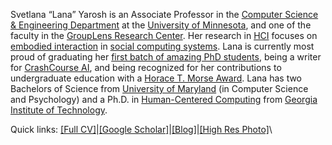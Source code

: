 Svetlana “Lana” Yarosh is an Associate Professor in the [Computer Science & Engineering Department](http://www.cs.umn.edu/index.php) at the [University of Minnesota](http://www1.umn.edu/twincities/index.html), and one of the faculty in the [GroupLens Research Center](https://grouplens.org/). Her research in [HCI](https://en.wikipedia.org/wiki/Human%E2%80%93computer_interaction) focuses on [embodied interaction](http://www.dourish.com/embodied/) in [social computing systems](https://en.wikipedia.org/wiki/Social_computing). Lana is currently most proud of graduating her [first batch of amazing PhD students](https://lanayarosh.github.io/#grads), being a writer for [CrashCourse AI](https://z.umn.edu/ccai), and being recognized for her contributions to undergraduate education with a [Horace T. Morse Award](https://scholarswalk.umn.edu/faculty-awards/awards-for-outstanding-contributions/morse-recipients). Lana has two Bachelors of Science from [University of Maryland](http://www.umd.edu/) (in Computer Science and Psychology) and a Ph.D. in [Human-Centered Computing](http://hcc.cc.gatech.edu/) from [Georgia Institute of Technology](http://www.gatech.edu/).

Quick links: [[Full CV]](https://www.dropbox.com/s/xzfiaxyf6xcuu7i/yarosh-complete-cv.pdf?dl=0)|[[Google Scholar]](https://scholar.google.com/citations?user=n6bjh24AAAAJ&hl=en)|[[Blog]](https://medium.com/@lanayarosh)|[[High Res Photo]](https://www.dropbox.com/scl/fi/cepq614dm3yt4xy4a1wcj/2022-headshot.jpg?rlkey=rx8xne7srjyjxl0lkdvpow395&dl=0)\